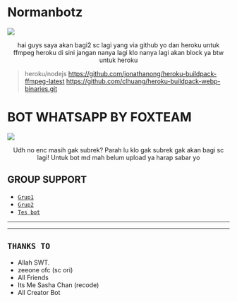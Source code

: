 # Normanbotz


<img src="https://user-images.githubusercontent.com/99161705/156725894-8d6cc9d8-f2e5-432e-89fc-671c784f9896.jpeg" />
<p align="center"> 
hai guys saya akan bagi2 sc lagi yang via github yo dan heroku untuk ffmpeg heroku di sini jangan nanya lagi klo nanya lagi akan block ya
btw untuk heroku


> heroku/nodejs
> https://github.com/jonathanong/heroku-buildpack-ffmpeg-latest
> https://github.com/clhuang/heroku-buildpack-webp-binaries.git


</p> 


# BOT WHATSAPP BY FOXTEAM


<img src="https://user-images.githubusercontent.com/99161705/156726016-1164340e-becd-4291-bd5d-9162f4fb092b.jpeg" />
<p align="center"> 
Udh no enc masih gak subrek? Parah lu klo gak subrek gak akan bagi sc lagi! Untuk bot md mah belum upload ya harap sabar yo 

</p> 

## GROUP SUPPORT

- [`Grup1`]( https://chat.whatsapp.com/GStM13Ktxr085ubmy1EMKN)
- [`Grup2`]( https://chat.whatsapp.com/FU9uGSY7ODW9spPWCJFmEP)
- [`Tes bot`]( https://chat.whatsapp.com/K11yetnP76dFSz3F6Qpnos)


------

------ 

## `THANKS TO`

- Allah SWT.
- zeeone ofc (sc ori)
- All Friends
- Its Me Sasha Chan (recode)
- All Creator Bot
